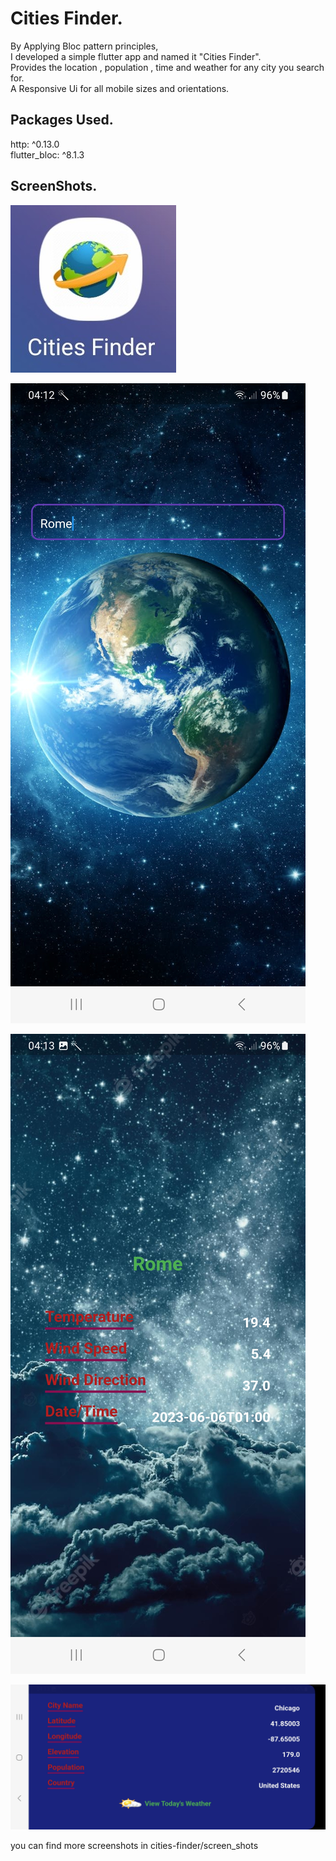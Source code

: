 # Cities Finder.  

By Applying Bloc pattern principles,   
I developed a simple flutter app and named it "Cities Finder".   
Provides the location , population , time and weather for any city you search for.   
A Responsive Ui for all mobile sizes and orientations.

## Packages Used.   
  http: ^0.13.0    
  flutter_bloc: ^8.1.3 
  
## ScreenShots.   
![alt text](https://github.com/mo7amedaliEbaid/cities-finder/blob/master/screen_shots/launcher_icon.jpg?raw=true)
  
  
  ![alt text](https://github.com/mo7amedaliEbaid/cities-finder/blob/master/screen_shots/search_normalview.jpg?raw=true)
  
  
  ![alt text](https://github.com/mo7amedaliEbaid/cities-finder/blob/master/screen_shots/nightweather_normalview.jpg?raw=true)
  
  
  ![alt text](https://github.com/mo7amedaliEbaid/cities-finder/blob/master/screen_shots/location_wideview.jpg?raw=true)
  
    
  
  you can find more screenshots in cities-finder/screen_shots
